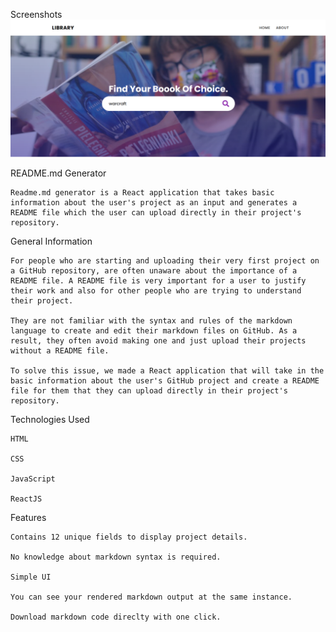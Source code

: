 Screenshots
![alt text](https://github.com/fauzanshidqi21/RepolibRJS/blob/main/screenshoot/Search%20and%20home%20page.PNG)

README.md Generator

    Readme.md generator is a React application that takes basic information about the user's project as an input and generates a README file which the user can upload directly in their project's repository.

General Information

    For people who are starting and uploading their very first project on a GitHub repository, are often unaware about the importance of a README file. A README file is very important for a user to justify their work and also for other people who are trying to understand their project.

    They are not familiar with the syntax and rules of the markdown language to create and edit their markdown files on GitHub. As a result, they often avoid making one and just upload their projects without a README file.

    To solve this issue, we made a React application that will take in the basic information about the user's GitHub project and create a README file for them that they can upload directly in their project's repository.

Technologies Used

    HTML

    CSS

    JavaScript

    ReactJS

Features

    Contains 12 unique fields to display project details.

    No knowledge about markdown syntax is required.

    Simple UI

    You can see your rendered markdown output at the same instance.

    Download markdown code direclty with one click.


